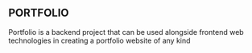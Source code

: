 PORTFOLIO
----------
Portfolio is a backend project that can be used alongside frontend web technologies in creating a portfolio website of any kind